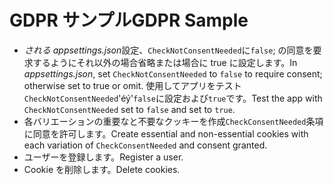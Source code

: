 # <a name="gdpr-sample"></a><span data-ttu-id="27cae-101">GDPR サンプル</span><span class="sxs-lookup"><span data-stu-id="27cae-101">GDPR Sample</span></span>

* <span data-ttu-id="27cae-102">*される appsettings.json*設定、`CheckNotConsentNeeded`に`false`; の同意を要求するようにそれ以外の場合省略または場合に true に設定します。</span><span class="sxs-lookup"><span data-stu-id="27cae-102">In *appsettings.json*, set `CheckNotConsentNeeded` to `false` to require consent; otherwise set to true or omit.</span></span> <span data-ttu-id="27cae-103">使用してアプリをテスト`CheckNotConsentNeeded`'éý'`false`に設定および`true`です。</span><span class="sxs-lookup"><span data-stu-id="27cae-103">Test the app with `CheckNotConsentNeeded` set to `false` and set to `true`.</span></span>
* <span data-ttu-id="27cae-104">各バリエーションの重要なと不要なクッキーを作成`CheckConsentNeeded`条項に同意を許可します。</span><span class="sxs-lookup"><span data-stu-id="27cae-104">Create essential and non-essential cookies with each variation of `CheckConsentNeeded` and consent granted.</span></span>
* <span data-ttu-id="27cae-105">ユーザーを登録します。</span><span class="sxs-lookup"><span data-stu-id="27cae-105">Register a user.</span></span>
* <span data-ttu-id="27cae-106">Cookie を削除します。</span><span class="sxs-lookup"><span data-stu-id="27cae-106">Delete cookies.</span></span>
